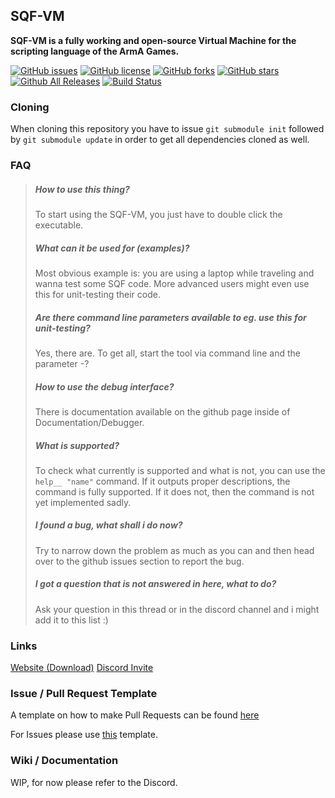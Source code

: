 ## SQF-VM
__SQF-VM is a fully working and open-source Virtual Machine for the scripting language of the ArmA Games.__

[![GitHub issues](https://img.shields.io/github/issues/SQFvm/vm.svg)](https://github.com/SQFvm/vm/issues) [![GitHub license](https://img.shields.io/badge/license-GPLv3-blue.svg)](https://raw.githubusercontent.com/SQFvm/vm/master/LICENSE) [![GitHub forks](https://img.shields.io/github/forks/SQFvm/vm.svg)](https://github.com/SQFvm/vm/network) [![GitHub stars](https://img.shields.io/github/stars/SQFvm/vm.svg)](https://github.com/SQFvm/vm/stargazers) [![Github All Releases](https://img.shields.io/github/downloads/SQFvm/vm/total.svg)](https://github.com/SQFvm/vm/releases) [![Build Status](https://travis-ci.org/SQFvm/vm.svg?branch=master)](https://travis-ci.org/SQFvm/vm)

### Cloning
When cloning this repository you have to issue `git submodule init` followed by `git submodule update` in order to get all dependencies cloned as well.

### FAQ

> ##### How to use this thing?
> To start using the SQF-VM, you just have to double click the executable.
>  
> ##### What can it be used for (examples)?
> Most obvious example is: you are using a laptop while traveling and wanna test some SQF code.
> More advanced users might even use this for unit-testing their code.
>  
> ##### Are there command line parameters available to eg. use this for unit-testing?
> Yes, there are. To get all, start the tool via command line and the parameter -?
>  
> ##### How to use the debug interface?
> There is documentation available on the github page inside of Documentation/Debugger.
>  
> ##### What is supported?
> To check what currently is supported and what is not, you can use the `help__ "name"` command.
> If it outputs proper descriptions, the command is fully supported.
> If it does not, then the command is not yet implemented sadly.
>  
> ##### I found a bug, what shall i do now?
> Try to narrow down the problem as much as you can and then head over to the github issues section to report the bug.
>  
> ##### I got a question that is not answered in here, what to do?
> Ask your question in this thread or in the discord channel and i might add it to this list :)

### Links

[Website (Download)](https://x39.io/projects?project=SQF-VM)
[Discord Invite](https://discord.gg/b5qCUCK)

### Issue / Pull Request Template

A template on how to make Pull Requests can be found [here](https://github.com/SQFvm/vm/blob/master/PULL_REQUEST_TEMPLATE.md)

For Issues please use [this](https://github.com/SQFvm/vm/blob/master/ISSUE_TEMPLATE.md) template.

### Wiki / Documentation

WIP, for now please refer to the Discord.
